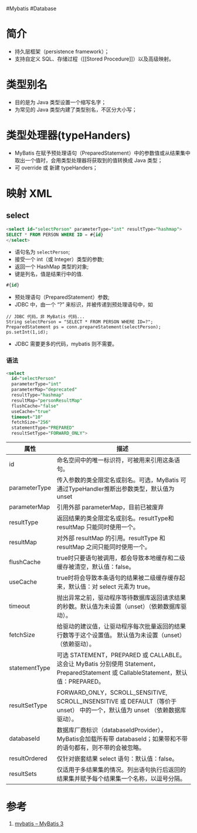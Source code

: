#Mybatis #Database
# 简介
- 持久层框架（persistence framework）；
- 支持自定义 SQL、存储过程（[[Stored Procedure]]）以及高级映射。

# 类型别名
- 目的是为 Java 类型设置一个缩写名字；
- 为常见的 Java 类型内建了类型别名，不区分大小写；


# 类型处理器(typeHanders)
- MyBatis 在赋予预处理语句（PreparedStatement）中的参数值或从结果集中取出一个值时，会用类型处理器将获取到的值转换成 Java 类型；
- 可 override 或 新建 typeHanders；


# 映射 XML
## select
```sql
<select id="selectPerson" parameterType="int" resultType="hashmap">
SELECT * FROM PERSON WHERE ID = #{id} 
</select>
```
- 语句名为 `selectPerson`;
- 接受一个 int（或 Integer）类型的参数;
- 返回一个 HashMap 类型的对象;
- 键是列名，值是结果行中的值.


```sql
#{id}
```
- 预处理语句（PreparedStatement）参数;
- JDBC 中，由一个 “?” 来标识，并被传递到预处理语句中，如
```
// JDBC 代码，非 MyBatis 代码... 
String selectPerson = "SELECT * FROM PERSON WHERE ID=?"; 
PreparedStatement ps = conn.prepareStatement(selectPerson); 
ps.setInt(1,id);
```
- JDBC 需要更多的代码，mybatis 则不需要。

### 语法
```sql
<select
  id="selectPerson"
  parameterType="int"
  parameterMap="deprecated"
  resultType="hashmap"
  resultMap="personResultMap"
  flushCache="false"
  useCache="true"
  timeout="10"
  fetchSize="256"
  statementType="PREPARED"
  resultSetType="FORWARD_ONLY">
```


| 属性          | 描述                                                         |
| ------------- | ------------------------------------------------------------ |
| id            | 命名空间中的唯一标识符，可被用来引用这条语句。           |
| parameterType | 传入参数的类全限定名或别名。可选，MyBatis 可通过TypeHandler推断出参数类型，默认值为 unset |
| parameterMap  | 引用外部 parameterMap，目前已被废弃 |
| resultType    | 返回结果的类全限定名或别名。resultType和resultMap 只能同时使用一个。 |
| resultMap     | 对外部 resultMap 的引用。resultType 和 resultMap 之间只能同时使用一个。 |
| flushCache    | true时只要语句被调用，都会导致本地缓存和二级缓存被清空，默认值：false。 |
| useCache      | true时将会导致本条语句的结果被二级缓存缓存起来，默认值：对 select 元素为 true。 |
| timeout       | 抛出异常之前，驱动程序等待数据库返回请求结果的秒数。默认值为未设置（unset）（依赖数据库驱动）。 |
| fetchSize     | 给驱动的建议值，让驱动程序每次批量返回的结果行数等于这个设置值。  默认值为未设置（unset）（依赖驱动）。 |
| statementType | 可选 STATEMENT，PREPARED 或  CALLABLE。这会让 MyBatis 分别使用 Statement，PreparedStatement 或  CallableStatement，默认值：PREPARED。 |
| resultSetType | FORWARD_ONLY，SCROLL_SENSITIVE,  SCROLL_INSENSITIVE 或 DEFAULT（等价于 unset） 中的一个，默认值为 unset （依赖数据库驱动）。 |
| databaseId    | 数据库厂商标识（databaseIdProvider），MyBatis会加载所有带 databaseId；如果带和不带的语句都有，则不带的会被忽略。 |
| resultOrdered | 仅针对嵌套结果 select 语句：默认值：false。 |
| resultSets    | 仅适用于多结果集的情况。列出语句执行后返回的结果集并赋予每个结果集一个名称，以逗号分隔。 |

# 参考
1. [mybatis – MyBatis 3](https://mybatis.org/mybatis-3/zh/index.html)